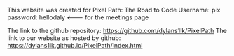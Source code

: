 This website was created for Pixel Path: The Road to Code
Username: pix password: hellodaly <--- for the meetings page

The link to the github repository: https://github.com/dylans1lk/PixelPath
The link to our website as hosted by github: https://dylans1lk.github.io/PixelPath/index.html
